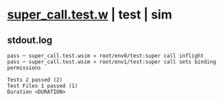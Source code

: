 # [super_call.test.w](../../../../../examples/tests/valid/super_call.test.w) | test | sim

## stdout.log
```log
pass ─ super_call.test.wsim » root/env0/test:super call inflight                
pass ─ super_call.test.wsim » root/env1/test:super call sets binding permissions
 
Tests 2 passed (2)
Test Files 1 passed (1)
Duration <DURATION>
```

